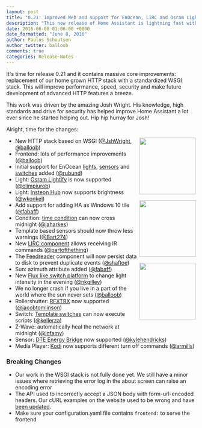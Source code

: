 ```yaml
---
layout: post
title: "0.21: Improved Web and support for EnOcean, LIRC and Osram Lightify"
description: "This new release of Home Assistant is lightning fast with the new web stack and progressive web application. On top of that a handful of new components and platforms for EnOcean, LIRC and Osram Lightify support."
date: 2016-06-08 01:06:00 +0000
date_formatted: "June 8, 2016"
author: Paulus Schoutsen
author_twitter: balloob
comments: true
categories: Release-Notes
---
```


It's time for release 0.21 and it contains massive core improvements: replacement of our home grown HTTP stack with a standardized WSGI stack. This will improve performance, speed, security and make future development of advanced HTTP features a breeze.

This work was driven by the amazing Josh Wright. His knowledge, high standards and drive for security has helped improve Home Assistant a lot ever since he started helping out. Hip hip hurray for Josh!

Alright, time for the changes:

<img src='/images/supported_brands/enocean.png' style='clear: right; margin-left: 5px; border:none; box-shadow: none; float: right; margin-bottom: 16px;' width='150' /><img src='/images/supported_brands/osramlightify.png' style='clear: right; margin-left: 5px; border:none; box-shadow: none; float: right; margin-bottom: 16px;' width='150' /><img src='/images/supported_brands/lirc.gif' style='clear: right; margin-left: 5px; border:none; box-shadow: none; float: right; margin-bottom: 16px;' width='150' />

 - New HTTP stack based on WSGI ([@JshWright], [@balloob])
 - Frontend: lots of performance improvements ([@balloob])
 - Initial support for EnOcean [lights][en-lights], [sensors][en-sensors] and [switches][en-switches] added ([@rubund])
 - Light: [Osram Lightify] is now supported ([@olimpiurob])
 - Light: [Insteon Hub] now supports brightness ([@wkonkel])
 - Add support for adding HA as Windows 10 tile ([@fabaff])
 - Condition: [time condition] can now cross midnight ([@jaharkes])
 - Template based sensors should now throw less warnings ([@Bart274])
 - New [LIRC component] allows receiving IR commands ([@partofthething])
 - The [Feedreader] component will now persist data to disk to prevent duplicate events ([@shaftoe])
 - Sun: azimuth attribute added ([@fabaff])
 - New [Flux like switch platform] to change light intensity in the evening ([@nkgilley])
 - We no longer crash if you live in a part of the world where the sun never sets ([@balloob])
 - Rollershutter: [RFXTRX] now supported ([@jacobtomlinson])
 - Switch: [Template switches] can now execute scripts ([@kellerza])
 - Z-Wave: automatically heal the network at midnight ([@infamy])
 - Sensor: [DTE Energy Bridge] now supported ([@kylehendricks])
 - Media Player: [Kodi] now supports different turn off commands ([@armills])

### Breaking Changes

 - Our work in the WSGI stack is not fully done yet. We still have a minor issues where retrieving the error log in the about screen can raise an encoding error
 - The API used to incorrectly accept a JSON body with form-url-encoded headers. Our cURL examples on the website used to be wrong and have [been updated].
 - Make sure your configuration.yaml file contains `frontend:` to serve the frontend

[@armills]: https://github.com/armills
[@balloob]: https://github.com/balloob
[@Bart274]: https://github.com/Bart274
[@fabaff]: https://github.com/fabaff
[@infamy]: https://github.com/infamy
[@jacobtomlinson]: https://github.com/jacobtomlinson
[@jaharkes]: https://github.com/jaharkes
[@JshWright]: https://github.com/JshWright
[@kellerza]: https://github.com/kellerza
[@kylehendricks]: https://github.com/kylehendricks
[@nkgilley]: https://github.com/nkgilley
[@olimpiurob]: https://github.com/olimpiurob
[@partofthething]: https://github.com/partofthething
[@rubund]: https://github.com/rubund
[@shaftoe]: https://github.com/shaftoe
[@wkonkel]: https://github.com/wkonkel
[DTE Energy Bridge]: /components/sensor.dte_energy_bridge/
[en-lights]: /components/light.enocean/
[en-sensors]: /components/sensor.enocean/
[en-switches]: /components/switch.enocean/
[Feedreader]: /components/feedreader/
[Flux like switch platform]: /components/switch.flux/
[Insteon Hub]: /components/insteon_hub/
[Kodi]: /components/media_player.kodi/
[LIRC component]: /components/lirc/
[Osram Lightify]: /components/light.osramlightify/
[RFXTRX]: /components/rfxtrx/
[Template switches]: /components/switch.template/
[time condition]: /getting-started/scripts-conditions/#time-condition
[been updated]: /developers/rest_api/
